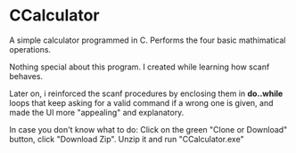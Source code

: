 # CCalculator
A simple calculator programmed in C. Performs the four basic mathimatical operations.

Nothing special about this program. I created while learning how scanf behaves.

Later on, i reinforced the scanf procedures by enclosing them in **do..while** loops that keep asking for a valid command if a wrong one is given, and made the UI more "appealing" and explanatory.

In case you don't know what to do: Click on the green "Clone or Download" button, click "Download Zip". Unzip it and run "CCalculator.exe"
